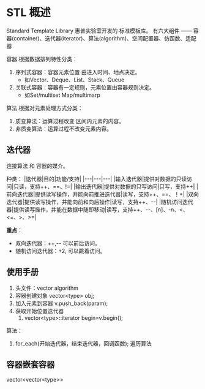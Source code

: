 # STL 概述
Standard Template Library
惠普实验室开发的 标准模板库。
有六大组件 —— 容器(container)、迭代器(iterator)、算法(algorithm)、空间配置器、仿函数、适配器

容器 根据数据排列特性分类：
1. 序列式容器：容器元素位置 由进入时间、地点决定。
    - 如Vector、Deque、List、Stack、Queue
2. 关联式容器：容器有一定规则，元素位置由容器规则决定。
    - 如Set/multiset   Map/multimarp


算法 根据对元素处理方式分类：
1. 质变算法：运算过程改变 区间内元素的内容。
2. 非质变算法：运算过程不改变元素内容。



## 迭代器
连接算法 和 容器的媒介。

种类：
|迭代器|目的|功能/支持|
|---|---|---|
|输入迭代器|提供对数据的只读访问|只读，支持++、==、!=|
|输出迭代器|提供对数据的只写访问|只写，支持++|
|前向迭代器|提供读写操作，并能向前推进迭代器|读写，支持++、==、！+|
|双向迭代器|提供读写操作，并能向前和向后操作|读写，支持++、--|
|随机访问迭代器|提供读写操作，并能在数据中随即移动|读写，支持++、--、[n]、-n、<、<=、>、>=|

**重点**：
- 双向迭代器：++,--  可以前后访问。
- 随机访问迭代器：+2, 可以跳着访问。


## 使用手册
1. 头文件：vector    algorithm
2. 容器创建对象 vector\<type\> obj;
3. 加入元素到容器 v.push_back(param);
4. 获取开始位置迭代器  
    1. vector\<type>::iterator begin=v.begin();

算法：
1. for_each(开始迭代器，结束迭代器，回调函数);   遍历算法



## 容器嵌套容器
vector<vector<type\>>